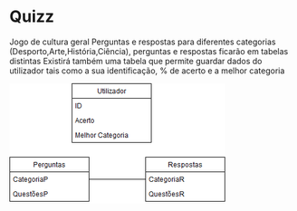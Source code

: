 # Quizz
Jogo de cultura geral 
Perguntas e respostas para diferentes categorias (Desporto,Arte,História,Ciência), perguntas e respostas ficarão em tabelas distintas 
Existirá também uma tabela que permite guardar dados do utilizador tais como a sua identificação, % de acerto e a melhor categoria



![alt text](https://github.com/Pedromatos98/Quizz/blob/master/DiagramaQuizz.png)
